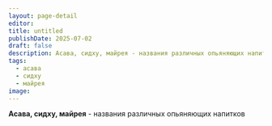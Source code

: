 ```yaml
---
layout: page-detail
editor: 
title: untitled
publishDate: 2025-07-02
draft: false
description: Асава, сидху, майрея - названия различных опьяняющих напитков
tags:
  - асава
  - сидху
  - майрея
image:
---
```

**Асава, сидху, майрея** - названия различных опьяняющих напитков